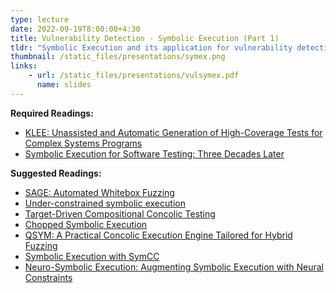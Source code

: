 ```yaml
---
type: lecture
date: 2022-09-19T8:00:00+4:30
title: Vulnerability Detection - Symbolic Execution (Part 1)
tldr: "Symbolic Execution and its application for vulnerability detection."
thumbnail: /static_files/presentations/symex.png
links:
    - url: /static_files/presentations/vulsymex.pdf
      name: slides
---
```

**Required Readings:**
- [KLEE: Unassisted and Automatic Generation of High-Coverage Tests for Complex Systems Programs](https://llvm.org/pubs/2008-12-OSDI-KLEE.pdf)
- [Symbolic Execution for Software Testing: Three Decades Later](https://people.eecs.berkeley.edu/~ksen/papers/cacm13.pdf)

**Suggested Readings:**
- [SAGE: Automated Whitebox Fuzzing](https://patricegodefroid.github.io/public_psfiles/ndss2008.pdf)
- [Under-constrained symbolic execution](https://cseweb.ucsd.edu/~dstefan/cse291-winter18/papers/ucklee.pdf)  
- [Target-Driven Compositional Concolic Testing](http://swtv.kaist.ac.kr/publications/fse2019-focal.pdf)
- [Chopped Symbolic Execution](https://srg.doc.ic.ac.uk/files/papers/chopper-icse-18.pdf)  
- [QSYM: A Practical Concolic Execution Engine Tailored for Hybrid Fuzzing](https://www.usenix.org/system/files/conference/usenixsecurity18/sec18-yun.pdf)  
- [Symbolic Execution with SymCC](https://www.usenix.org/system/files/sec20-poeplau.pdf)  
- [Neuro-Symbolic Execution: Augmenting Symbolic Execution with Neural Constraints](https://www.ndss-symposium.org/wp-content/uploads/2019/02/ndss2019_11-3_Shiqi_paper.pdf)